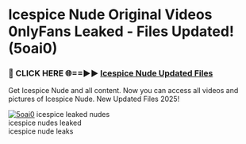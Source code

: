 # Icespice Nude Original Videos 0nlyFans Leaked - Files Updated! (5oai0)

<h3>🔴 CLICK HERE 🌐==►► <a href="https://tinyurl.com/52m3yx9h" rel="nofollow">Icespice Nude Updated Files</a></h3>

Get Icespice Nude and all content. Now you can access all videos and pictures of Icespice Nude. New Updated Files 2025!

[![5oai0](https://i.imgur.com/TnHtlc8.gif)](https://tinyurl.com/52m3yx9h)
icespice leaked nudes<br>
icespice nudes leaked<br>
icespice nude leaks